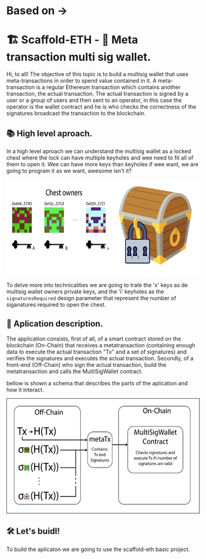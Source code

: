# Based on -> 

# 🏗 Scaffold-ETH - 🔑 Meta transaction multi sig wallet.

Hi, to all! The objective of this topic is to build a multisig wallet that uses meta-transactions in order to spend value contained in it. A meta-transaction is a regular Ethereum transaction which contains another transaction, the actual transaction. The actual transaction is signed by a user or a group of users and then sent to an operator, in this case the operator is the wallet contract and he is who checks the correctness of the signatures broadcast the transaction to the blockchain.

## 📚 High level aproach.

In a high level aproach we can understand the multisig wallet as a locked chest where the lock can have multiple keyholes and wee need to fit all of them to open it. Wee can have more keys than keyholes if wee want, we are going to program it as we want, awesome isn't it?

<p align="center" >
 <img height="250" src="img/high-level-abstraction.png">
</p>

To delve more into technicalities we are going to trate the 'x' keys as de multisig wallet owners private keys, and the 'i' keyholes as the `signaturesRequired` design parameter that represent the number of siganatures required to open the chest.

## 🧠 Aplication description.

The application consists, first of all, of a smart contract stored on the blockchain (On-Chain) that receives a metatransaction (containing enough data to execute the actual transaction "Tx" and a set of signatures) and verifies the signatures and executes the actual transaction.
Secondly, of a front-end (Off-Chain) who sign the actual transaction, build the metatransaction and calls the MultiSigWallet contract.

bellow is shown a schema that describes the parts of the aplication and how it interact.

<p align="center" >
 <img height="300" src="img/aplication-schema.png">
</p>

## 🛠 Let's buidl!

To build the aplicaton we are going to use the scaffold-eth basic project.
